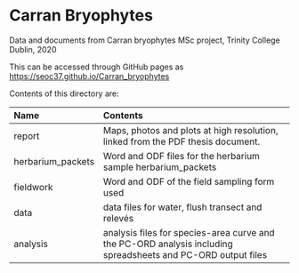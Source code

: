# Carran Bryophytes
Data and documents from Carran bryophytes MSc project, Trinity College Dublin, 2020

This can be accessed through GitHub pages as
https://seoc37.github.io/Carran_bryophytes


Contents of this directory are:

|Name|Contents|
|:-------------------|:---------------------------------------------------------------------|
| report | Maps, photos and plots at high resolution, linked from the PDF thesis document. |
| herbarium_packets | Word and ODF files for the herbarium sample herbarium_packets |
| fieldwork | Word and ODF of the field sampling form used |
| data | data files for water, flush transect and relevés |
| analysis | analysis files for species-area curve and the PC-ORD analysis including spreadsheets and PC-ORD output files |


                    


